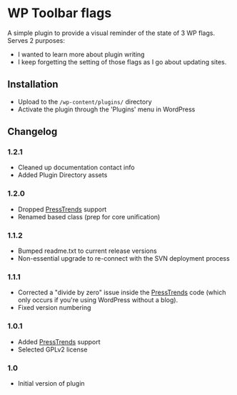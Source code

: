# WP Toolbar flags

A simple plugin to provide a visual reminder of the state of 3 WP flags. Serves 2 purposes:

- I wanted to learn more about plugin writing
- I keep forgetting the setting of those flags as I go about updating sites.

## Installation

- Upload to the `/wp-content/plugins/` directory
- Activate the plugin through the 'Plugins' menu in WordPress

## Changelog

### 1.2.1

- Cleaned up documentation contact info
- Added Plugin Directory assets

### 1.2.0

- Dropped [PressTrends](http://www.presstrends.io/) support
- Renamed based class (prep for core unification)

### 1.1.2

- Bumped readme.txt to current release versions
- Non-essential upgrade to re-connect with the SVN deployment process

### 1.1.1

- Corrected a "divide by zero" issue inside the [PressTrends](http://www.presstrends.io/) code (which only occurs if you're using WordPress without a blog).
- Fixed version numbering

### 1.0.1

- Added [PressTrends](http://www.presstrends.io/) support
- Selected GPLv2 license

### 1.0

- Initial version of plugin
